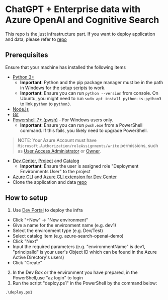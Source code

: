 # ChatGPT + Enterprise data with Azure OpenAI and Cognitive Search
This repo is the just infrastructure part. If you want to deploy application and data, please refer to [repo](https://github.com/luxu-ms/azure-search-openai-demo)

## Prerequisites
Ensure that your machine has installed the following items
- [Python 3+](https://www.python.org/downloads/)
   - **Important**: Python and the pip package manager must be in the path in Windows for the setup scripts to work.
   - **Important**: Ensure you can run `python --version` from console. On Ubuntu, you might need to run `sudo apt install python-is-python3` to link `python` to `python3`.    
- [Node.js](https://nodejs.org/en/download/)
- [Git](https://git-scm.com/downloads)
- [Powershell 7+ (pwsh)](https://github.com/powershell/powershell) - For Windows users only.
   - **Important**: Ensure you can run `pwsh.exe` from a PowerShell command. If this fails, you likely need to upgrade PowerShell.

>NOTE: Your Azure Account must have `Microsoft.Authorization/roleAssignments/write` permissions, such as [User Access Administrator](https://learn.microsoft.com/azure/role-based-access-control/built-in-roles#user-access-administrator) or [Owner](https://learn.microsoft.com/azure/role-based-access-control/built-in-roles#owner). 

- [Dev Center](https://learn.microsoft.com/en-us/azure/deployment-environments/quickstart-create-and-configure-devcenter), [Project](https://learn.microsoft.com/en-us/azure/deployment-environments/quickstart-create-and-configure-projects) and [Catalog](https://learn.microsoft.com/en-us/azure/deployment-environments/how-to-configure-catalog)
   - **Important**: Ensure the user is assigned role "Deployment Environments User" to the project
- [Azure CLI](https://learn.microsoft.com/en-us/cli/azure/install-azure-cli) and [Azure CLI extension for Dev Center](https://learn.microsoft.com/en-us/azure/deployment-environments/how-to-install-devcenter-cli-extension)
- Clone the application and data [repo](https://github.com/luxu-ms/azure-search-openai-demo)

## How to setup
1. Use [Dev Portal](https://devportal.microsoft.com/) to deploy the infra 
* Click "+New" -> "New environment"
* Give a name for the environment name (e.g. dev1)
* Select the environment type (e.g. Dev/Test)
* Select catalog item (e.g. azure-search-openai-demo)
* Click "Next"
* Input the required parameters (e.g. "environmentName" is dev1, "principalId" is your user's Object ID which can be found in the Azure Active Directory's users)
* Click "Create"

2. In the Dev Box or the environment you have prepared, in the PowerShell,use "az login" to login
3. Run the script "deploy.ps1" in the PowerShell by the command below:
```
.\deploy.ps1
```